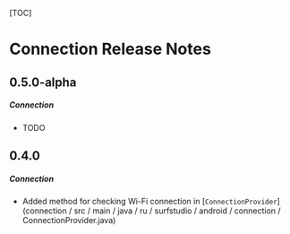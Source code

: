 [TOC]
# Connection Release Notes
## 0.5.0-alpha
##### Connection
* TODO
## 0.4.0
##### Connection
* Added method for checking Wi-Fi connection in [`ConnectionProvider`] (connection / src / main / java / ru / surfstudio / android / connection / ConnectionProvider.java)